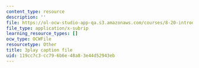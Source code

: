 ```yaml
---
content_type: resource
description: ''
file: https://ol-ocw-studio-app-qa.s3.amazonaws.com/courses/8-20-introduction-to-special-relativity-january-iap-2021/119cc7c3cc796b6e48a83e44d52943eb_Tc7g4iF8pHc.srt
file_type: application/x-subrip
learning_resource_types: []
ocw_type: OCWFile
resourcetype: Other
title: 3play caption file
uid: 119cc7c3-cc79-6b6e-48a8-3e44d52943eb
---
```

